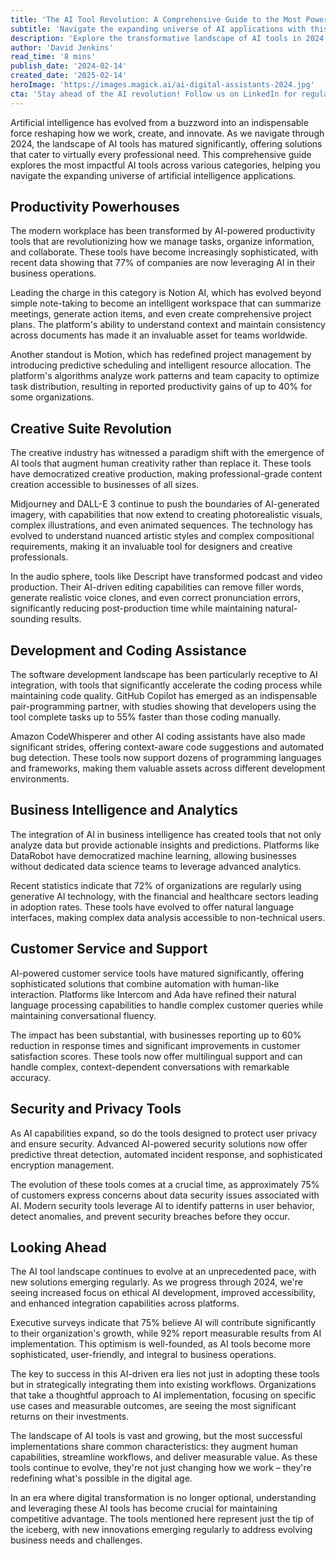 ```yaml
---
title: 'The AI Tool Revolution: A Comprehensive Guide to the Most Powerful Digital Assistants of 2024'
subtitle: 'Navigate the expanding universe of AI applications with this comprehensive guide to 2024''s most impactful tools'
description: 'Explore the transformative landscape of AI tools in 2024, from productivity powerhouses like Notion AI to creative suite revolutionaries like Midjourney and DALL-E 3. Learn how these digital assistants are reshaping workflows, enhancing creativity, and driving business innovation across industries.'
author: 'David Jenkins'
read_time: '8 mins'
publish_date: '2024-02-14'
created_date: '2025-02-14'
heroImage: 'https://images.magick.ai/ai-digital-assistants-2024.jpg'
cta: 'Stay ahead of the AI revolution! Follow us on LinkedIn for regular updates on the latest AI tools and technologies shaping the future of work.'
---
```


Artificial intelligence has evolved from a buzzword into an indispensable force reshaping how we work, create, and innovate. As we navigate through 2024, the landscape of AI tools has matured significantly, offering solutions that cater to virtually every professional need. This comprehensive guide explores the most impactful AI tools across various categories, helping you navigate the expanding universe of artificial intelligence applications.

## Productivity Powerhouses

The modern workplace has been transformed by AI-powered productivity tools that are revolutionizing how we manage tasks, organize information, and collaborate. These tools have become increasingly sophisticated, with recent data showing that 77% of companies are now leveraging AI in their business operations.

Leading the charge in this category is Notion AI, which has evolved beyond simple note-taking to become an intelligent workspace that can summarize meetings, generate action items, and even create comprehensive project plans. The platform's ability to understand context and maintain consistency across documents has made it an invaluable asset for teams worldwide.

Another standout is Motion, which has redefined project management by introducing predictive scheduling and intelligent resource allocation. The platform's algorithms analyze work patterns and team capacity to optimize task distribution, resulting in reported productivity gains of up to 40% for some organizations.

## Creative Suite Revolution

The creative industry has witnessed a paradigm shift with the emergence of AI tools that augment human creativity rather than replace it. These tools have democratized creative production, making professional-grade content creation accessible to businesses of all sizes.

Midjourney and DALL-E 3 continue to push the boundaries of AI-generated imagery, with capabilities that now extend to creating photorealistic visuals, complex illustrations, and even animated sequences. The technology has evolved to understand nuanced artistic styles and complex compositional requirements, making it an invaluable tool for designers and creative professionals.

In the audio sphere, tools like Descript have transformed podcast and video production. Their AI-driven editing capabilities can remove filler words, generate realistic voice clones, and even correct pronunciation errors, significantly reducing post-production time while maintaining natural-sounding results.

## Development and Coding Assistance

The software development landscape has been particularly receptive to AI integration, with tools that significantly accelerate the coding process while maintaining code quality. GitHub Copilot has emerged as an indispensable pair-programming partner, with studies showing that developers using the tool complete tasks up to 55% faster than those coding manually.

Amazon CodeWhisperer and other AI coding assistants have also made significant strides, offering context-aware code suggestions and automated bug detection. These tools now support dozens of programming languages and frameworks, making them valuable assets across different development environments.

## Business Intelligence and Analytics

The integration of AI in business intelligence has created tools that not only analyze data but provide actionable insights and predictions. Platforms like DataRobot have democratized machine learning, allowing businesses without dedicated data science teams to leverage advanced analytics.

Recent statistics indicate that 72% of organizations are regularly using generative AI technology, with the financial and healthcare sectors leading in adoption rates. These tools have evolved to offer natural language interfaces, making complex data analysis accessible to non-technical users.

## Customer Service and Support

AI-powered customer service tools have matured significantly, offering sophisticated solutions that combine automation with human-like interaction. Platforms like Intercom and Ada have refined their natural language processing capabilities to handle complex customer queries while maintaining conversational fluency.

The impact has been substantial, with businesses reporting up to 60% reduction in response times and significant improvements in customer satisfaction scores. These tools now offer multilingual support and can handle complex, context-dependent conversations with remarkable accuracy.

## Security and Privacy Tools

As AI capabilities expand, so do the tools designed to protect user privacy and ensure security. Advanced AI-powered security solutions now offer predictive threat detection, automated incident response, and sophisticated encryption management.

The evolution of these tools comes at a crucial time, as approximately 75% of customers express concerns about data security issues associated with AI. Modern security tools leverage AI to identify patterns in user behavior, detect anomalies, and prevent security breaches before they occur.

## Looking Ahead

The AI tool landscape continues to evolve at an unprecedented pace, with new solutions emerging regularly. As we progress through 2024, we're seeing increased focus on ethical AI development, improved accessibility, and enhanced integration capabilities across platforms.

Executive surveys indicate that 75% believe AI will contribute significantly to their organization's growth, while 92% report measurable results from AI implementation. This optimism is well-founded, as AI tools become more sophisticated, user-friendly, and integral to business operations.

The key to success in this AI-driven era lies not just in adopting these tools but in strategically integrating them into existing workflows. Organizations that take a thoughtful approach to AI implementation, focusing on specific use cases and measurable outcomes, are seeing the most significant returns on their investments.

The landscape of AI tools is vast and growing, but the most successful implementations share common characteristics: they augment human capabilities, streamline workflows, and deliver measurable value. As these tools continue to evolve, they're not just changing how we work – they're redefining what's possible in the digital age.

In an era where digital transformation is no longer optional, understanding and leveraging these AI tools has become crucial for maintaining competitive advantage. The tools mentioned here represent just the tip of the iceberg, with new innovations emerging regularly to address evolving business needs and challenges.